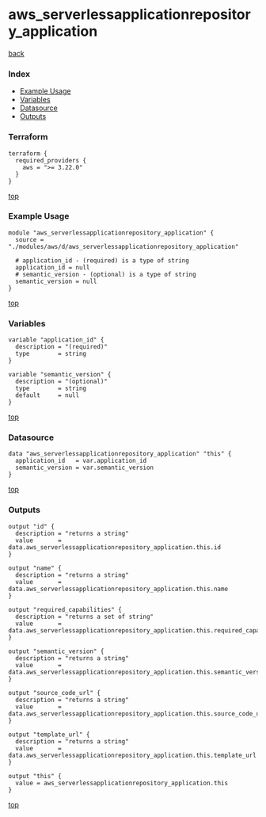 # aws_serverlessapplicationrepository_application

[back](../aws.md)

### Index

- [Example Usage](#example-usage)
- [Variables](#variables)
- [Datasource](#datasource)
- [Outputs](#outputs)

### Terraform

```hcl
terraform {
  required_providers {
    aws = ">= 3.22.0"
  }
}
```

[top](#index)

### Example Usage

```hcl
module "aws_serverlessapplicationrepository_application" {
  source = "./modules/aws/d/aws_serverlessapplicationrepository_application"

  # application_id - (required) is a type of string
  application_id = null
  # semantic_version - (optional) is a type of string
  semantic_version = null
}
```

[top](#index)

### Variables

```hcl
variable "application_id" {
  description = "(required)"
  type        = string
}

variable "semantic_version" {
  description = "(optional)"
  type        = string
  default     = null
}
```

[top](#index)

### Datasource

```hcl
data "aws_serverlessapplicationrepository_application" "this" {
  application_id   = var.application_id
  semantic_version = var.semantic_version
}
```

[top](#index)

### Outputs

```hcl
output "id" {
  description = "returns a string"
  value       = data.aws_serverlessapplicationrepository_application.this.id
}

output "name" {
  description = "returns a string"
  value       = data.aws_serverlessapplicationrepository_application.this.name
}

output "required_capabilities" {
  description = "returns a set of string"
  value       = data.aws_serverlessapplicationrepository_application.this.required_capabilities
}

output "semantic_version" {
  description = "returns a string"
  value       = data.aws_serverlessapplicationrepository_application.this.semantic_version
}

output "source_code_url" {
  description = "returns a string"
  value       = data.aws_serverlessapplicationrepository_application.this.source_code_url
}

output "template_url" {
  description = "returns a string"
  value       = data.aws_serverlessapplicationrepository_application.this.template_url
}

output "this" {
  value = aws_serverlessapplicationrepository_application.this
}
```

[top](#index)